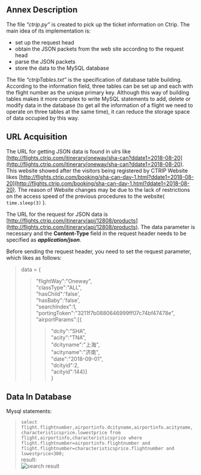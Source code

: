 ## Annex Description

The file *“ctrip.py”* is created to pick up the ticket information on Ctrip. The main idea of its implementation is:
  * set up the request head
  * obtain the JSON packets from the web site according to the request head
  * parse the JSON packets
  * store the data to the MySQL database

The file *“ctripTables.txt”* is the specification of database table building. According to the information field, three tables can be set up and each with the flight number as the unique primary key. Although this way of building tables makes it more complex to write MySQL statements to add, delete or modify data in the database (to get all the information of a flight we need to operate on three tables at the same time), it can reduce the storage space of data occupied by this way.


## URL Acquisition

The URL for getting JSON data is found in ulrs like [http://flights.ctrip.com/itinerary/oneway/sha-can?ddate1=2018-08-20](http://flights.ctrip.com/itinerary/oneway/sha-can?ddate1=2018-08-20). This website showed after the visitors being registered by CTRIP Website likes [http://flights.ctrip.com/booking/sha-can-day-1.html?ddate1=2018-08-20](http://flights.ctrip.com/booking/sha-can-day-1.html?ddate1=2018-08-20). The reason of Website changes may be due to the lack of restrictions on the access speed of the previous procedures to the website( `time.sleep(3)` ).

The URL for the request for JSON data is [http://flights.ctrip.com/itinerary/api/12808/products](http://flights.ctrip.com/itinerary/api/12808/products). The data parameter is necessary and the **Content-Type** field in the request header needs to be specified as ***application/json***.

Before sending the request header, you need to set the request parameter, which likes as follows:  
>data = {  
>>"flightWay":"Oneway",  
>>"classType":"ALL",  
>>"hasChild":'false',  
>>"hasBaby":'false',  
>>"searchIndex":1,  
>>"portingToken":"3211f7b0880646999ff07c74bf47478e",  
>>"airportParams":[{  
>>>"dcity":"SHA",  
>>>"acity":"TNA",  
>>>"dcityname":"上海",  
>>>"acityname":"济南",  
>>>"date":"2018-09-01",  
>>>"dcityid":2,  
>>>"acityid":144}]  
>}


## Data In Database

Mysql statements:  
>`select flight.flightnumber,airportinfo.dcityname,airportinfo.acityname,characteristicsprice.lowestprice from  
> flight,airportinfo,characteristicsprice where flight.flightnumber=airportinfo.flightnumber and  
> flight.flightnumber=characteristicsprice.flightnumber and lowestprice<300;`  
result:  
![search result](C:\Users\庄少\Pictures\QQ截图20180717183143.png)




